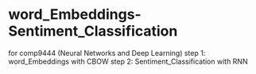 # word_Embeddings-Sentiment_Classification
for comp9444 (Neural Networks and Deep Learning)
step 1: word_Embeddings with CBOW
step 2: Sentiment_Classification with RNN
